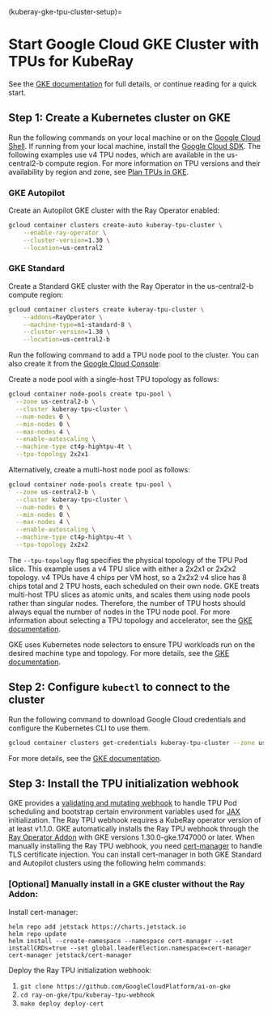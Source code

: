 (kuberay-gke-tpu-cluster-setup)=

# Start Google Cloud GKE Cluster with TPUs for KubeRay

See the [GKE documentation](<https://cloud.google.com/kubernetes-engine/docs/how-to/tpus>) for full details, or continue reading for a quick start.

## Step 1: Create a Kubernetes cluster on GKE

Run the following commands on your local machine or on the [Google Cloud Shell](https://cloud.google.com/shell). If running from your local machine, install the [Google Cloud SDK](https://cloud.google.com/sdk/docs/install). The following examples use v4 TPU nodes, which are available in the us-central2-b compute region. For more information on TPU versions and their availability by region and zone, see [Plan TPUs in GKE](https://cloud.google.com/kubernetes-engine/docs/concepts/plan-tpus).

### GKE Autopilot

Create an Autopilot GKE cluster with the Ray Operator enabled:
```sh
gcloud container clusters create-auto kuberay-tpu-cluster \
    --enable-ray-operator \
    --cluster-version=1.30 \
    --location=us-central2
```

### GKE Standard
Create a Standard GKE cluster with the Ray Operator in the us-central2-b compute region:
```sh
gcloud container clusters create kuberay-tpu-cluster \
    --addons=RayOperator \
    --machine-type=n1-standard-8 \
    --cluster-version=1.30 \
    --location=us-central2-b
```

Run the following command to add a TPU node pool to the cluster. You can also create it from the [Google Cloud Console](https://cloud.google.com/kubernetes-engine/docs/how-to/tpus#console):

Create a node pool with a single-host TPU topology as follows:
```sh
gcloud container node-pools create tpu-pool \
  --zone us-central2-b \
  --cluster kuberay-tpu-cluster \
  --num-nodes 0 \
  --min-nodes 0 \
  --max-nodes 4 \
  --enable-autoscaling \
  --machine-type ct4p-hightpu-4t \
  --tpu-topology 2x2x1
```

Alternatively, create a multi-host node pool as follows:

```sh
gcloud container node-pools create tpu-pool \
  --zone us-central2-b \
  --cluster kuberay-tpu-cluster \
  --num-nodes 0 \
  --min-nodes 0 \
  --max-nodes 4 \
  --enable-autoscaling \
  --machine-type ct4p-hightpu-4t \
  --tpu-topology 2x2x2
```

The `--tpu-topology` flag specifies the physical topology of the TPU Pod slice. This example uses a v4 TPU slice with either a 2x2x1 or 2x2x2 topology. v4 TPUs have 4 chips per VM host, so a 2x2x2 v4 slice has 8 chips total and 2 TPU hosts, each scheduled on their own node. GKE treats multi-host TPU slices as atomic units, and scales them using node pools rather than singular nodes. Therefore, the number of TPU hosts should always equal the number of nodes in the TPU node pool. For more information about selecting a TPU topology and accelerator, see the [GKE documentation](https://cloud.google.com/kubernetes-engine/docs/concepts/tpus).

GKE uses Kubernetes node selectors to ensure TPU workloads run on the desired machine type and topology.
For more details, see the [GKE documentation](https://cloud.google.com/kubernetes-engine/docs/how-to/tpus#workload_preparation).

## Step 2: Configure `kubectl` to connect to the cluster

Run the following command to download Google Cloud credentials and configure the Kubernetes CLI to use them.

```sh
gcloud container clusters get-credentials kuberay-tpu-cluster --zone us-central2-b
```

For more details, see the [GKE documentation](https://cloud.google.com/kubernetes-engine/docs/how-to/cluster-access-for-kubectl).

## Step 3: Install the TPU initialization webhook

GKE provides a [validating and mutating webhook](https://github.com/GoogleCloudPlatform/ai-on-gke/tree/main/ray-on-gke/tpu/kuberay-tpu-webhook) to handle TPU Pod scheduling and bootstrap certain environment variables used for [JAX](https://github.com/google/jax) initialization. The Ray TPU webhook requires a KubeRay operator version of at least v1.1.0. GKE automatically installs the Ray TPU webhook through the [Ray Operator Addon](https://cloud.google.com/kubernetes-engine/docs/add-on/ray-on-gke/how-to/enable-ray-on-gke) with GKE versions 1.30.0-gke.1747000 or later. When manually installing the Ray TPU webhook, you need [cert-manager](https://github.com/cert-manager/cert-manager) to handle TLS certificate injection. You can install cert-manager in both GKE Standard and Autopilot clusters using the following helm commands:

### [Optional] Manually install in a GKE cluster without the Ray Addon:
Install cert-manager:
```
helm repo add jetstack https://charts.jetstack.io
helm repo update
helm install --create-namespace --namespace cert-manager --set installCRDs=true --set global.leaderElection.namespace=cert-manager cert-manager jetstack/cert-manager
```

Deploy the Ray TPU initialization webhook:
1. `git clone https://github.com/GoogleCloudPlatform/ai-on-gke`
2. `cd ray-on-gke/tpu/kuberay-tpu-webhook`
3. `make deploy deploy-cert`

